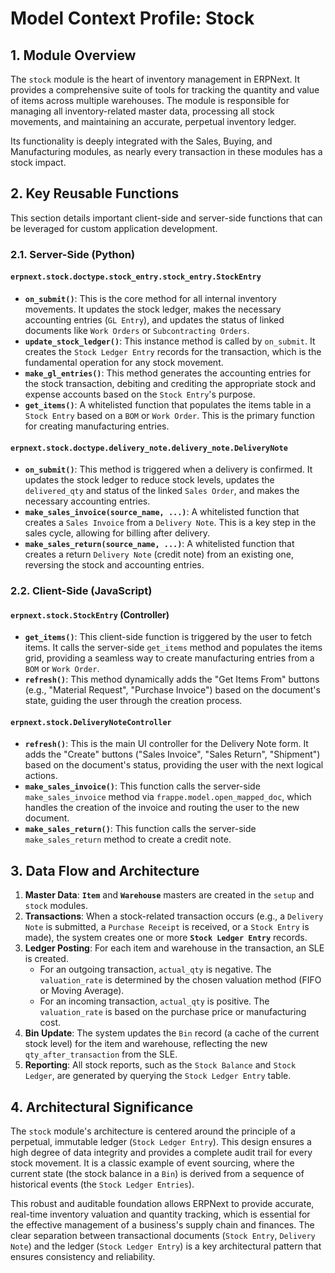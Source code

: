 # Model Context Profile: Stock

## 1. Module Overview

The `stock` module is the heart of inventory management in ERPNext. It provides a comprehensive suite of tools for tracking the quantity and value of items across multiple warehouses. The module is responsible for managing all inventory-related master data, processing all stock movements, and maintaining an accurate, perpetual inventory ledger.

Its functionality is deeply integrated with the Sales, Buying, and Manufacturing modules, as nearly every transaction in these modules has a stock impact.

## 2. Key Reusable Functions

This section details important client-side and server-side functions that can be leveraged for custom application development.

### 2.1. Server-Side (Python)

#### `erpnext.stock.doctype.stock_entry.stock_entry.StockEntry`

-   **`on_submit()`**: This is the core method for all internal inventory movements. It updates the stock ledger, makes the necessary accounting entries (`GL Entry`), and updates the status of linked documents like `Work Orders` or `Subcontracting Orders`.
-   **`update_stock_ledger()`**: This instance method is called by `on_submit`. It creates the `Stock Ledger Entry` records for the transaction, which is the fundamental operation for any stock movement.
-   **`make_gl_entries()`**: This method generates the accounting entries for the stock transaction, debiting and crediting the appropriate stock and expense accounts based on the `Stock Entry`'s purpose.
-   **`get_items()`**: A whitelisted function that populates the items table in a `Stock Entry` based on a `BOM` or `Work Order`. This is the primary function for creating manufacturing entries.

#### `erpnext.stock.doctype.delivery_note.delivery_note.DeliveryNote`

-   **`on_submit()`**: This method is triggered when a delivery is confirmed. It updates the stock ledger to reduce stock levels, updates the `delivered_qty` and status of the linked `Sales Order`, and makes the necessary accounting entries.
-   **`make_sales_invoice(source_name, ...)`**: A whitelisted function that creates a `Sales Invoice` from a `Delivery Note`. This is a key step in the sales cycle, allowing for billing after delivery.
-   **`make_sales_return(source_name, ...)`**: A whitelisted function that creates a return `Delivery Note` (credit note) from an existing one, reversing the stock and accounting entries.

### 2.2. Client-Side (JavaScript)

#### `erpnext.stock.StockEntry` (Controller)

-   **`get_items()`**: This client-side function is triggered by the user to fetch items. It calls the server-side `get_items` method and populates the items grid, providing a seamless way to create manufacturing entries from a `BOM` or `Work Order`.
-   **`refresh()`**: This method dynamically adds the "Get Items From" buttons (e.g., "Material Request", "Purchase Invoice") based on the document's state, guiding the user through the creation process.

#### `erpnext.stock.DeliveryNoteController`

-   **`refresh()`**: This is the main UI controller for the Delivery Note form. It adds the "Create" buttons ("Sales Invoice", "Sales Return", "Shipment") based on the document's status, providing the user with the next logical actions.
-   **`make_sales_invoice()`**: This function calls the server-side `make_sales_invoice` method via `frappe.model.open_mapped_doc`, which handles the creation of the invoice and routing the user to the new document.
-   **`make_sales_return()`**: This function calls the server-side `make_sales_return` method to create a credit note.

## 3. Data Flow and Architecture

1.  **Master Data**: **`Item`** and **`Warehouse`** masters are created in the `setup` and `stock` modules.
2.  **Transactions**: When a stock-related transaction occurs (e.g., a `Delivery Note` is submitted, a `Purchase Receipt` is received, or a `Stock Entry` is made), the system creates one or more **`Stock Ledger Entry`** records.
3.  **Ledger Posting**: For each item and warehouse in the transaction, an SLE is created.
    -   For an outgoing transaction, `actual_qty` is negative. The `valuation_rate` is determined by the chosen valuation method (FIFO or Moving Average).
    -   For an incoming transaction, `actual_qty` is positive. The `valuation_rate` is based on the purchase price or manufacturing cost.
4.  **Bin Update**: The system updates the `Bin` record (a cache of the current stock level) for the item and warehouse, reflecting the new `qty_after_transaction` from the SLE.
5.  **Reporting**: All stock reports, such as the `Stock Balance` and `Stock Ledger`, are generated by querying the `Stock Ledger Entry` table.

## 4. Architectural Significance

The `stock` module's architecture is centered around the principle of a perpetual, immutable ledger (`Stock Ledger Entry`). This design ensures a high degree of data integrity and provides a complete audit trail for every stock movement. It is a classic example of event sourcing, where the current state (the stock balance in a `Bin`) is derived from a sequence of historical events (the `Stock Ledger Entries`).

This robust and auditable foundation allows ERPNext to provide accurate, real-time inventory valuation and quantity tracking, which is essential for the effective management of a business's supply chain and finances. The clear separation between transactional documents (`Stock Entry`, `Delivery Note`) and the ledger (`Stock Ledger Entry`) is a key architectural pattern that ensures consistency and reliability.